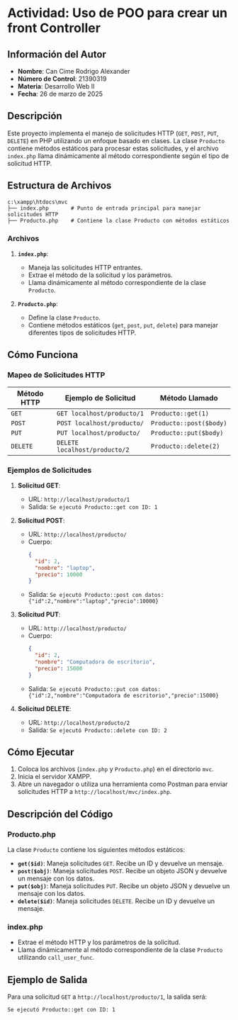 # Actividad: Uso de POO para crear un front Controller
## Información del Autor

- **Nombre**: Can Cime Rodrigo Alexander
- **Número de Control**: 21390319
- **Materia**: Desarrollo Web II
- **Fecha**: 26 de marzo de 2025
## Descripción

Este proyecto implementa el manejo de solicitudes HTTP (`GET`, `POST`, `PUT`, `DELETE`) en PHP utilizando un enfoque basado en clases. La clase `Producto` contiene métodos estáticos para procesar estas solicitudes, y el archivo `index.php` llama dinámicamente al método correspondiente según el tipo de solicitud HTTP.

## Estructura de Archivos
```
c:\xampp\htdocs\mvc
├── index.php       # Punto de entrada principal para manejar solicitudes HTTP
├── Producto.php    # Contiene la clase Producto con métodos estáticos
```
### Archivos

1. **`index.php`**:
   - Maneja las solicitudes HTTP entrantes.
   - Extrae el método de la solicitud y los parámetros.
   - Llama dinámicamente al método correspondiente de la clase `Producto`.

2. **`Producto.php`**:
   - Define la clase `Producto`.
   - Contiene métodos estáticos (`get`, `post`, `put`, `delete`) para manejar diferentes tipos de solicitudes HTTP.

## Cómo Funciona

### Mapeo de Solicitudes HTTP

| Método HTTP | Ejemplo de Solicitud                | Método Llamado                  |
|-------------|-------------------------------------|----------------------------------|
| `GET`       | `GET localhost/producto/1`         | `Producto::get(1)`              |
| `POST`      | `POST localhost/producto/`         | `Producto::post($body)`         |
| `PUT`       | `PUT localhost/producto/`          | `Producto::put($body)`          |
| `DELETE`    | `DELETE localhost/producto/2`      | `Producto::delete(2)`           |

### Ejemplos de Solicitudes

1. **Solicitud GET**:
   - URL: `http://localhost/producto/1`
   - Salida: `Se ejecutó Producto::get con ID: 1`

2. **Solicitud POST**:
   - URL: `http://localhost/producto/`
   - Cuerpo: 
     ```json
     {
       "id": 2,
       "nombre": "laptop",
       "precio": 10000
     }
     ```
   - Salida: `Se ejecutó Producto::post con datos: {"id":2,"nombre":"laptop","precio":10000}`

3. **Solicitud PUT**:
   - URL: `http://localhost/producto/`
   - Cuerpo: 
     ```json
     {
       "id": 2,
       "nombre": "Computadora de escritorio",
       "precio": 15000
     }
     ```
   - Salida: `Se ejecutó Producto::put con datos: {"id":2,"nombre":"Computadora de escritorio","precio":15000}`

4. **Solicitud DELETE**:
   - URL: `http://localhost/producto/2`
   - Salida: `Se ejecutó Producto::delete con ID: 2`

## Cómo Ejecutar

1. Coloca los archivos (`index.php` y `Producto.php`) en el directorio `mvc`.
2. Inicia el servidor XAMPP.
3. Abre un navegador o utiliza una herramienta como Postman para enviar solicitudes HTTP a `http://localhost/mvc/index.php`.

## Descripción del Código

### Producto.php

La clase `Producto` contiene los siguientes métodos estáticos:

- **`get($id)`**: Maneja solicitudes `GET`. Recibe un ID y devuelve un mensaje.
- **`post($obj)`**: Maneja solicitudes `POST`. Recibe un objeto JSON y devuelve un mensaje con los datos.
- **`put($obj)`**: Maneja solicitudes `PUT`. Recibe un objeto JSON y devuelve un mensaje con los datos.
- **`delete($id)`**: Maneja solicitudes `DELETE`. Recibe un ID y devuelve un mensaje.

### index.php

- Extrae el método HTTP y los parámetros de la solicitud.
- Llama dinámicamente al método correspondiente de la clase `Producto` utilizando `call_user_func`.

## Ejemplo de Salida

Para una solicitud `GET` a `http://localhost/producto/1`, la salida será:

```
Se ejecutó Producto::get con ID: 1
```